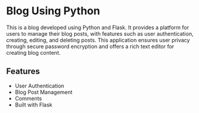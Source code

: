 
# Blog Using Python

This is a blog developed using Python and Flask. It provides a platform for users to manage their blog posts, with features such as user authentication, creating, editing, and deleting posts. This application ensures user privacy through secure password encryption and offers a rich text editor for creating blog content.


## Features

- User Authentication
- Blog Post Management
- Comments
- Built with Flask

